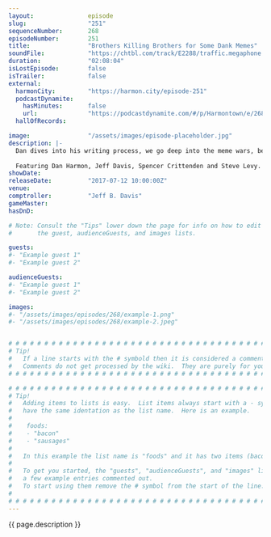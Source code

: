 ```yaml
---
layout:               episode
slug:                 "251"
sequenceNumber:       268
episodeNumber:        251
title:                "Brothers Killing Brothers for Some Dank Memes"
soundFile:            "https://chtbl.com/track/E2288/traffic.megaphone.fm/STA5055069311.mp3?updated=1596764386"
duration:             "02:08:04"
isLostEpisode:        false
isTrailer:            false
external:
  harmonCity:         "https://harmon.city/episode-251"
  podcastDynamite:
    hasMinutes:       false
    url:              "https://podcastdynamite.com/#/p/Harmontown/e/268/251"
  hallOfRecords:      

image:                "/assets/images/episode-placeholder.jpg"
description: |-
  Dan dives into his writing process, we go deep into the meme wars, before wrapping the show up with some role playing.
  
  Featuring Dan Harmon, Jeff Davis, Spencer Crittenden and Steve Levy.
showDate:             
releaseDate:          "2017-07-12 10:00:00Z"
venue:                
comptroller:          "Jeff B. Davis"
gameMaster:           
hasDnD:               

# Note: Consult the "Tips" lower down the page for info on how to edit
#       the guest, audienceGuests, and images lists.

guests:
#- "Example guest 1"
#- "Example guest 2"

audienceGuests:
#- "Example guest 1"
#- "Example guest 2"

images:
#- "/assets/images/episodes/268/example-1.png"
#- "/assets/images/episodes/268/example-2.jpeg"


# # # # # # # # # # # # # # # # # # # # # # # # # # # # # # # # # # # # # # # # # # # # #
# Tip!
#   If a line starts with the # symbold then it is considered a comment.
#   Comments do not get processed by the wiki.  They are purely for your information.
# # # # # # # # # # # # # # # # # # # # # # # # # # # # # # # # # # # # # # # # # # # # #

# # # # # # # # # # # # # # # # # # # # # # # # # # # # # # # # # # # # # # # # # # # # #
# Tip!
#   Adding items to lists is easy.  List items always start with a - symbol and have
#   have the same identation as the list name.  Here is an example.
#
#    foods:
#    - "bacon"
#    - "sausages"
#
#   In this example the list name is "foods" and it has two items (bacon, and sausages).
#
#   To get you started, the "guests", "audienceGuests", and "images" lists below have
#   a few example entries commented out.
#   To start using them remove the # symbol from the start of the line.
#
# # # # # # # # # # # # # # # # # # # # # # # # # # # # # # # # # # # # # # # # # # # # #
---
```


<!-- The episode description will be rendered here -->
{{ page.description }}

<!-- Add your content BELOW here -->
<!-- vvvvvvvvvvvvvvvvvvvvvvvvvvv -->




<!-- ^^^^^^^^^^^^^^^^^^^^^^^^^^^ -->
<!-- Add your content ABOVE here -->

<!-- The episode gallery will be rendered here -->